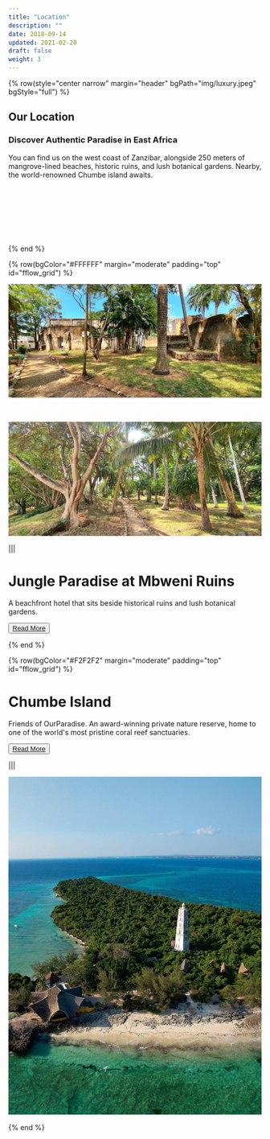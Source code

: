 ```yaml
---
title: "Location"
description: ""
date: 2018-09-14
updated: 2021-02-20
draft: false
weight: 3
---
```

<!-- section 1 (Locations) -->

{% row(style="center narrow" margin="header" bgPath="img/luxury.jpeg" bgStyle="full") %}

## Our Location

### Discover Authentic Paradise in East Africa

You can find us on the west coast of Zanzibar, alongside 250 meters of mangrove-lined beaches, historic ruins, and lush botanical gardens. Nearby, the world-renowned Chumbe island awaits.

<br>
<br>
<br>
<br>
<br>
<br>

{% end %}

<!-- section 2 (Mbweni) -->

{% row(bgColor="#FFFFFF" margin="moderate" padding="top" id="fflow_grid") %}

![Mbweni](img/mbwenilocation3.jpeg#large)

<br>

![Mbweni](img/mbwenilocation1.jpeg#large)

|||

# Jungle Paradise at Mbweni Ruins

A beachfront hotel that sits beside historical ruins and lush botanical gardens.

<button>[Read More](/location/mbweni)</button>

{% end %}

<!-- section 3 (Chumbe) -->

{% row(bgColor="#F2F2F2" margin="moderate" padding="top" id="fflow_grid") %}

# Chumbe Island

Friends of OurParadise. An award-winning private nature reserve, home to one of the world's most pristine coral reef sanctuaries.

<button>[Read More](/location/chumbe)</button>

|||

![chumbe](img/chumbe_location.jpeg#large)

{% end %}

